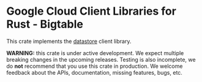 # Google Cloud Client Libraries for Rust - Bigtable

This crate implements the [datastore] client library.

**WARNING:** this crate is under active development. We expect multiple breaking
changes in the upcoming releases. Testing is also incomplete, we do **not**
recommend that you use this crate in production. We welcome feedback about the
APIs, documentation, missing features, bugs, etc.

[datastore]: https://cloud.google.com/datastore
